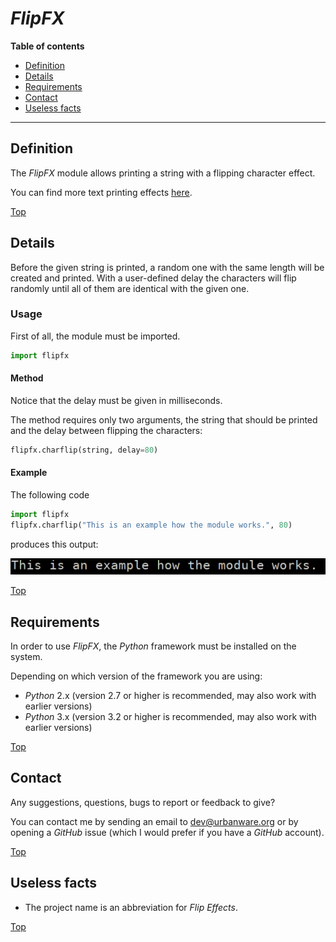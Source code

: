 # *FlipFX*

**Table of contents**
*   [Definition](#definition)
*   [Details](#details)
*   [Requirements](#requirements)
*   [Contact](#contact)
*   [Useless facts](#useless-facts)

----

## Definition

The *FlipFX* module allows printing a string with a flipping character effect.

You can find more text printing effects [here](https://github.com/urbanware-org/textfx).

[Top](#flipfx)

## Details

Before the given string is printed, a random one with the same length will be created and printed. With a user-defined delay the characters will flip randomly until all of them are identical with the given one.

### Usage

First of all, the module must be imported.

```python
import flipfx
```

#### Method

Notice that the delay must be given in milliseconds.

The method requires only two arguments, the string that should be printed and the delay between flipping the characters:

```python
flipfx.charflip(string, delay=80)
```

#### Example

The following code

```python
import flipfx
flipfx.charflip("This is an example how the module works.", 80)
```

produces this output:

<img src="https://raw.githubusercontent.com/urbanware-org/flipfx/master/gif/flipfx.gif" alt="FlipFX sample output">

[Top](#flipfx)

## Requirements

In order to use *FlipFX*, the *Python* framework must be installed on the system.

Depending on which version of the framework you are using:

*   *Python* 2.x (version 2.7 or higher is recommended, may also work with earlier versions)
*   *Python* 3.x (version 3.2 or higher is recommended, may also work with earlier versions)

[Top](#flipfx)

## Contact

Any suggestions, questions, bugs to report or feedback to give?

You can contact me by sending an email to [dev@urbanware.org](mailto:dev@urbanware.org) or by opening a *GitHub* issue (which I would prefer if you have a *GitHub* account).

[Top](#flipfx)

## Useless facts

*   The project name is an abbreviation for *Flip Effects*.

[Top](#flipfx)
